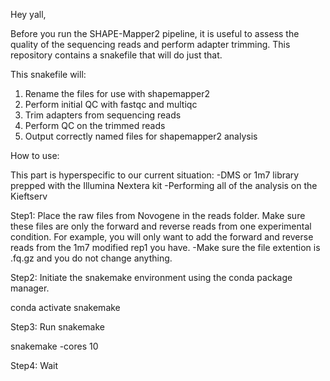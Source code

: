 Hey yall,

Before you run the SHAPE-Mapper2 pipeline, it is useful to assess the quality of the sequencing reads and perform adapter trimming. This repository contains a snakefile that will do just that. 

This snakefile will: 
1. Rename the files for use with shapemapper2
2. Perform initial QC with fastqc and multiqc
3. Trim adapters from sequencing reads 
4. Perform QC on the trimmed reads
5. Output correctly named files for shapemapper2 analysis



How to use: 

This part is hyperspecific to our current situation:
	-DMS or 1m7 library prepped with the Illumina Nextera kit
	-Performing all of the analysis on the Kieftserv
	
Step1: Place the raw files from Novogene in the reads folder. Make sure these files are only the forward and reverse reads from one experimental condition. For example, you will only want to add the forward and reverse reads from the 1m7 modified rep1 you have. 
	-Make sure the file extention is .fq.gz and you do not change anything. 


Step2: Initiate the snakemake environment using the conda package manager.

conda activate snakemake


Step3: Run snakemake

snakemake -cores 10

Step4: Wait